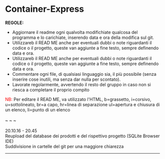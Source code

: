 # Container-Express
<b>REGOLE:</b>
<ul>
<li> Aggiornare il readme ogni qualvolta modifichiate qualcosa del programma e lo carichiate, inserendo data e ora della modifica sul git.
<li> Utilizzareb il READ ME anche per eventuali dubbi o note riguardanti il codice o il progetto, queste van aggiunte a fine testo, sempre definendo data e ora.
<li> Utilizzareb il READ ME anche per eventuali dubbi o note riguardanti il codice o il progetto, queste van aggiunte a fine testo, sempre definendo data e ora.
<li> Commentare ogni file, di qualsiasi linguaggio sia, il più possibile (senza inserire cose inutili, ma senza dar nulla per scontato).
<li> Lavorate regolarmente, avvertendo il resto del gruppo in caso non si riesca a completare il proprio compito
</ul>

<font color=#ff0000>NB:</font> Per editare il READ ME, va utilizzato l'HTML, b=grassetto, i=corsivo, u=sottolineato, br=a capo, hr=linea di separazione ul=apertura e chiusura di un elenco, li=punto di un elenco
<br/><br/>
~ ~ ~
<br/><br/>
20.10.16 - 20.45 <br/>
Reupload del database dei prodotti e del rispettivo progetto (SQLite Browser IDE) <br/>
Suddivisione in cartelle del git per una maggiore chiarezza <br/>
<hr/>

